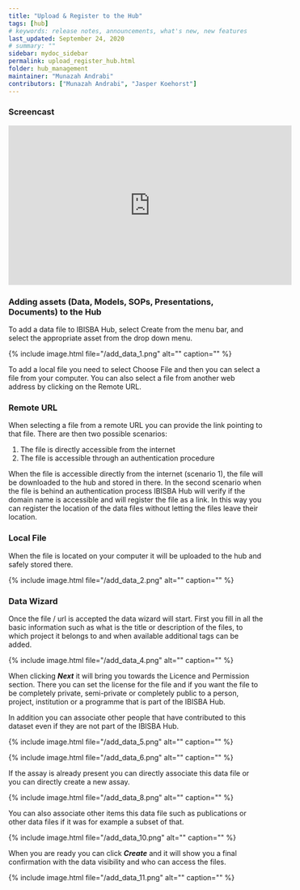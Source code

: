 ```yaml
---
title: "Upload & Register to the Hub"
tags: [hub]
# keywords: release notes, announcements, what's new, new features
last_updated: September 24, 2020
# summary: ""
sidebar: mydoc_sidebar
permalink: upload_register_hub.html
folder: hub_management
maintainer: "Munazah Andrabi"
contributors: ["Munazah Andrabi", "Jasper Koehorst"]
---
```


### Screencast

<iframe width="560" height="315" src="https://www.youtube.com/embed/QTUlnkT2PhQ" frameborder="0" allow="autoplay; encrypted-media" allowfullscreen></iframe>


### Adding assets (Data, Models, SOPs, Presentations, Documents) to the Hub
To add a data file to IBISBA Hub, select Create from the menu bar, and select the appropriate asset from the drop down menu.

{% include image.html file="/add_data_1.png" alt="" caption="" %}


To add a local file you need to select Choose File and then you can select a file from your computer. You can also select a file from another web address by clicking on the Remote URL.

### Remote URL

When selecting a file from a remote URL you can provide the link pointing to that file. 
There are then two possible scenarios:
 1. The file is directly accessible from the internet
 2. The file is accessible through an authentication procedure

When the file is accessible directly from the internet (scenario 1), the file will be downloaded to the hub and stored in there. In the second scenario when the file is behind an authentication process IBISBA Hub will verify if the domain name is accessible and will register the file as a link. In this way you can register the location of the data files without letting the files leave their location.

### Local File

When the file is located on your computer it will be uploaded to the hub and safely stored there.

{% include image.html file="/add_data_2.png" alt="" caption="" %}

### Data Wizard
Once the file / url is accepted the data wizard will start. First you fill in all the basic information such as what is the title or description of the files, to which project it belongs to and when available additional tags can be added.

{% include image.html file="/add_data_4.png" alt="" caption="" %}

When clicking ***Next*** it will bring you towards the Licence and Permission section. There you can set the license for the file and if you want the file to be completely private, semi-private or completely public to a person, project, institution or a programme that is part of the IBISBA Hub.

In addition you can associate other people that have contributed to this dataset even if they are not part of the IBISBA Hub.

{% include image.html file="/add_data_5.png" alt="" caption="" %}

{% include image.html file="/add_data_6.png" alt="" caption="" %}

If the assay is already present you can directly associate this data file or you can directly create a new assay.

{% include image.html file="/add_data_8.png" alt="" caption="" %}

You can also associate other items this data file such as publications or other data files if it was for example a subset of that.

{% include image.html file="/add_data_10.png" alt="" caption="" %}

When you are ready you can click ***Create*** and it will show you a final confirmation with the data visibility and who can access the files.

{% include image.html file="/add_data_11.png" alt="" caption="" %}
